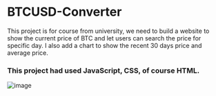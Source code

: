 # BTCUSD-Converter

This project is for course from university, we need to build a website to show the current price of BTC and let users can search the price for specific day.
I also add a chart to show the recent 30 days price and average price.

### This project had used JavaScript, CSS, of course HTML. 

![image](https://user-images.githubusercontent.com/63699663/186831234-03d85462-6da6-4ce4-9e38-b282f285792d.png)
